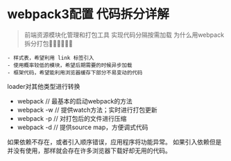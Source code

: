 # webpack3配置 代码拆分详解
> 前端资源模块化管理和打包工具 实现代码分隔按需加载
> 为什么用webpack拆分打包🐫🐫🐫🐫🐫🐫
~~~
- 样式表，希望利用 link 标签引入
- 使用概率较低的模块，希望后期需要的时候异步加载
- 框架代码，希望能利用浏览器缓存下部分不易变动的代码
~~~

loader对其他类型进行转换

- webpack         // 最基本的启动webpack的方法
- webpack -w      // 提供watch方法；实时进行打包更新
- webpack -p      // 对打包后的文件进行压缩
- webpack -d      // 提供source map，方便调式代码

如果依赖不存在，或者引入顺序错误，应用程序将功能异常。
如果引入依赖但是并没有使用，那样就会存在许多浏览器下载好却无用的代码。
